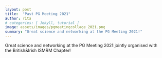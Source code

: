 ```yaml
---
layout: post
title:  "Past PG Meeting 2021"
author: rita
# categories: [ Jekyll, tutorial ]
image: assets/images/pgmeetingcollage_2021.png
summary: "Great science and networking at the PG Meeting 2021!"
---
```


Great science and networking at the PG Meeting 2021 jointly organised with the British&Irish ISMRM Chapter!
